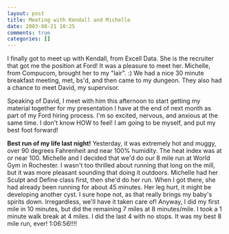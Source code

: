 ```yaml
---
layout: post
title: Meeting with Kendall and Michelle
date: 2003-08-21 10:25
comments: true
categories: []
---
```

I finally got to meet up with Kendall, from Excell Data. She is the recruiter that got me the position at Ford! It was a pleasure to meet her. Michelle, from Compucom, brought her to my "lair". :) We had a nice 30 minute breakfast meeting, met, bs'd, and then came to my dungeon. They also had a chance to meet David, my supervisor.

Speaking of David, I meet with him this afternoon to start getting my material together for my presentation I have at the end of next month as part of my Ford hiring process. I'm so excited, nervous, and anxious at the same time. I don't know HOW to feel! I am going to be myself, and put my best foot forward!

<b>Best run of my life last night!</b>
Yesterday, it was extremely hot and muggy, over 90 degrees Fahrenheit and near 100% humidity. The heat index was at or near 100. Michelle and I decided that we'd do our 8 mile run at World Gym in Rochester. I wasn't too thrilled about running that long on the mill, but it was more pleasant sounding that doing it outdoors. Michelle had her Sculpt and Define class first, then she'd do her run. When I got there, she had already been running for about 45 minutes. Her leg hurt, it might be developing another cyst. I sure hope not, as that really brings my baby's spirits down. Irregardless, we'll have it taken care of! Anyway, I did my first mile in 10 minutes, but did the remaining 7 miles at 8 minutes/mile. I took a 1 minute walk break at 4 miles. I did the last 4 with no stops. It was my best 8 mile run, ever! 1:06:56!!!!
